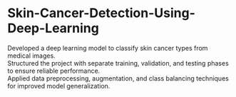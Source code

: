 # Skin-Cancer-Detection-Using-Deep-Learning
Developed a deep learning model to classify skin cancer types from medical images.<br/>
Structured the project with separate training, validation, and testing phases to ensure reliable performance.<br/>
Applied data preprocessing, augmentation, and class balancing techniques for improved model generalization.
